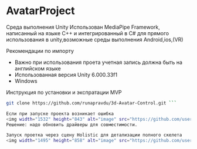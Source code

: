 # AvatarProject
Среда выполнения Unity
Использован MediaPipe Framework, написанный на языке C++ и интегрированный в C# для прямого использования в unity,возможные среды выполнения Android,ios,(VR)

Рекомендации по импорту
* Важно при использования проета учетная запись должна быть на английском языке
* Использованная версия Unity 6.000.33f1
* Windows

Инструкция по установки и экспратации MVP
```bash
git clone https://github.com/runapravdu/3d-Avatar-Control.git ```

Если при запуске проекта возникает ошибка
<img width="1532" height="843" alt="image" src="https://github.com/user-attachments/assets/0055ba25-36df-4698-a61f-9ffd19974d8d" />
Решение: надо обновить драйверы для совместимости. 

Запуск проетка через сцену Holistic для детализации полного скелета
<img width="1495" height="858" alt="image" src="https://github.com/user-attachments/assets/0444151a-bf89-41d4-89b5-f5f2bd157018" />



